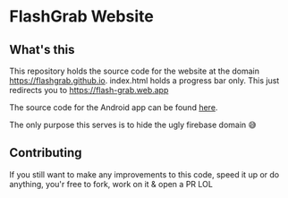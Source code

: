 # FlashGrab Website

## What's this
This repository holds the source code for the website at the domain https://flashgrab.github.io.
index.html holds a progress bar only.
This just redirects you to https://flash-grab.web.app

The source code for the Android app can be found [here](https://github.com/vishal-ds/FlashGrab).

The only purpose this serves is to hide the ugly firebase domain 😅

## Contributing
If you still want to make any improvements to this code, speed it up or do anything, you'r free to fork, work on it & open a PR LOL
